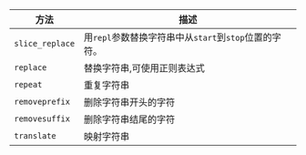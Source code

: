 | 方法         | 描述                                           | 
| ------------ | ---------------------------------------------- | 
|`slice_replace`| 用`repl`参数替换字符串中从`start`到`stop`位置的字符。|
|`replace`    | 替换字符串,可使用正则表达式|
|`repeat`| 重复字符串|
|`removeprefix`| 删除字符串开头的字符|
|`removesuffix`| 删除字符串结尾的字符|
|`translate`| 映射字符串|